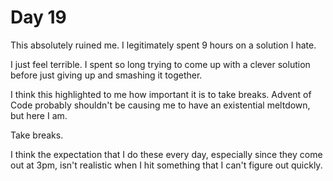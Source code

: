 # Day 19

This absolutely ruined me.  I legitimately spent 9 hours on a solution I hate.

I just feel terrible.  I spent so long trying to come up with a clever solution 
before just giving up and smashing it together.

I think this highlighted to me how important it is to take breaks.  Advent of 
Code probably shouldn't be causing me to have an existential meltdown, but here
I am.

Take breaks.

I think the expectation that I do these every day, especially since they come out
at 3pm, isn't realistic when I hit something that I can't figure out quickly.
